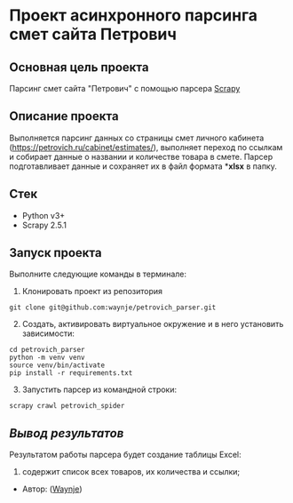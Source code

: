 # Проект асинхронного парсинга смет сайта Петрович
## **Основная цель проекта**
Парсинг смет сайта "Петрович" с помощью парсера [Scrapy](https://docs.scrapy.org/en/latest/index.html) 
## **Описание проекта**
Выполняется парсинг данных со страницы смет личного кабинета (https://petrovich.ru/cabinet/estimates/),
выполняет переход по ссылкам и собирает данные о названии и количестве товара в смете.
Парсер подготавливает данные и сохраняет их в файл формата ***xlsx** в папку.
## **Стек**
* Python v3+
* Scrapy 2.5.1
## **Запуск проекта**
Выполните следующие команды в терминале:
1. Клонировать проект из репозитория
```shell
git clone git@github.com:waynje/petrovich_parser.git
```
2. Создать, активировать виртуальное окружение и в него установить зависимости:
```shell
cd petrovich_parser
python -m venv venv
source venv/bin/activate
pip install -r requirements.txt
```
3. Запустить парсер из командной строки:
```shell
scrapy crawl petrovich_spider
```
## _Вывод результатов_
Результатом работы парсера будет создание таблицы Excel:
1. содержит список всех товаров, их количества и ссылки;
* Автор: ([Waynje](https://github.com/waynje))
